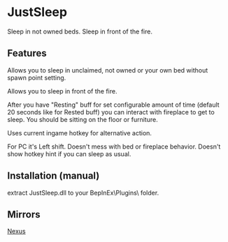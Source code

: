 # JustSleep
Sleep in not owned beds. Sleep in front of the fire.

## Features
Allows you to sleep in unclaimed, not owned or your own bed without spawn point setting.

Allows you to sleep in front of the fire.

After you have "Resting" buff for set configurable amount of time (default 20 seconds like for Rested buff) you can interact with fireplace to get to sleep. You should be sitting on the floor or furniture.

Uses current ingame hotkey for alternative action. 

For PC it's Left shift. Doesn't mess with bed or fireplace behavior. Doesn't show hotkey hint if you can sleep as usual.

## Installation (manual)
extract JustSleep.dll to your BepInEx\Plugins\ folder.

## Mirrors
[Nexus](https://www.nexusmods.com/valheim/mods/2561)